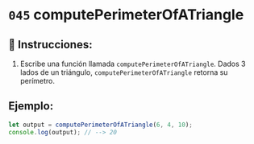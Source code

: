 # `045` computePerimeterOfATriangle

## 📝 Instrucciones:

1. Escribe una función llamada `computePerimeterOfATriangle`. Dados 3 lados de un triángulo, `computePerimeterOfATriangle` retorna su perímetro.

## Ejemplo:

```Javascript
let output = computePerimeterOfATriangle(6, 4, 10);
console.log(output); // --> 20 
```
